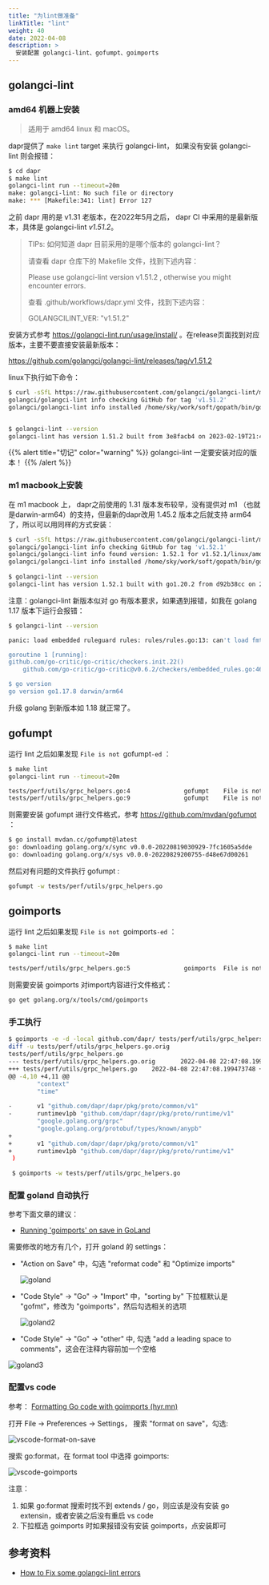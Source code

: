 ```yaml
---
title: "为lint做准备"
linkTitle: "lint"
weight: 40
date: 2022-04-08
description: >
  安装配置 golangci-lint、gofumpt、goimports
---
```


## golangci-lint

### amd64 机器上安装

> 适用于 amd64 linux 和 macOS。

dapr提供了 `make lint`  target 来执行  golangci-lint， 如果没有安装 golangci-lint 则会报错：

```bash
$ cd dapr
$ make lint       
golangci-lint run --timeout=20m
make: golangci-lint: No such file or directory
make: *** [Makefile:341: lint] Error 127
```

之前 dapr 用的是 v1.31 老版本，在2022年5月之后， dapr CI 中采用的是最新版本，具体是 golangci-lint *v1.51.2*。

> TIPs:   如何知道 dapr 目前采用的是哪个版本的 golangci-lint？ 
>
> 请查看 dapr 仓库下的 Makefile 文件，找到下述内容：
>
> Please use golangci-lint version v1.51.2 , otherwise you might encounter errors.
>
> 查看 .github/workflows/dapr.yml 文件，找到下述内容：
>
> GOLANGCILINT_VER: "v1.51.2"

安装方式参考 https://golangci-lint.run/usage/install/ 。在release页面找到对应版本，主要不要直接安装最新版本：

https://github.com/golangci/golangci-lint/releases/tag/v1.51.2

linux下执行如下命令：

```bash
$ curl -sSfL https://raw.githubusercontent.com/golangci/golangci-lint/master/install.sh | sh -s -- -b $(go env GOPATH)/bin v1.51.2 # 特别注意这里一定要指定正确的版本
golangci/golangci-lint info checking GitHub for tag 'v1.51.2'
golangci/golangci-lint info installed /home/sky/work/soft/gopath/bin/golangci-lint


$ golangci-lint --version
golangci-lint has version 1.51.2 built from 3e8facb4 on 2023-02-19T21:43:54Z
```

{{% alert title="切记" color="warning" %}}
golangci-lint 一定要安装对应的版本！
{{% /alert %}}

### m1 macbook上安装

在 m1 macbook 上， dapr之前使用的 1.31 版本发布较早，没有提供对 m1 （也就是darwin-arm64）的支持，但最新的dapr改用 1.45.2 版本之后就支持 arm64 了，所以可以用同样的方式安装：

```bash
$ curl -sSfL https://raw.githubusercontent.com/golangci/golangci-lint/master/install.sh | sh -s -- -b $(go env GOPATH)/bin v1.52.1
golangci/golangci-lint info checking GitHub for tag 'v1.52.1'
golangci/golangci-lint info found version: 1.52.1 for v1.52.1/linux/amd64
golangci/golangci-lint info installed /home/sky/work/soft/gopath/bin/golangci-lint
 
$ golangci-lint --version
golangci-lint has version 1.52.1 built with go1.20.2 from d92b38cc on 2023-03-21T19:48:38Z
```

注意：golangci-lint  新版本似对 go 有版本要求，如果遇到报错，如我在 golang 1.17 版本下运行会报错：

```bash
$ golangci-lint --version

panic: load embedded ruleguard rules: rules/rules.go:13: can't load fmt

goroutine 1 [running]:
github.com/go-critic/go-critic/checkers.init.22()
	github.com/go-critic/go-critic@v0.6.2/checkers/embedded_rules.go:46 +0x494

$ go version  
go version go1.17.8 darwin/arm64
```

升级 golang 到新版本如 1.18  就正常了。

## gofumpt

运行 lint 之后如果发现 `File is not `gofumpt`-ed` ：

```bash
$ make lint
golangci-lint run --timeout=20m

tests/perf/utils/grpc_helpers.go:4               gofumpt    File is not `gofumpt`-ed
tests/perf/utils/grpc_helpers.go:9               gofumpt    File is not `gofumpt`-ed
```

则需要安装 gofumpt 进行文件格式，参考 https://github.com/mvdan/gofumpt ：

```bash
$ go install mvdan.cc/gofumpt@latest
go: downloading golang.org/x/sync v0.0.0-20220819030929-7fc1605a5dde
go: downloading golang.org/x/sys v0.0.0-20220829200755-d48e67d00261
```

然后对有问题的文件执行 gofumpt :

```bash
gofumpt -w tests/perf/utils/grpc_helpers.go 
```


## goimports

运行 lint 之后如果发现 `File is not `goimports`-ed` ：

```bash
$ make lint
golangci-lint run --timeout=20m

tests/perf/utils/grpc_helpers.go:5               goimports  File is not `goimports`-ed with -local github.com/dapr/
```

则需要安装 goimports 对import内容进行文件格式：

```bash
go get golang.org/x/tools/cmd/goimports
```


### 手工执行

```bash
$ goimports -e -d -local github.com/dapr/ tests/perf/utils/grpc_helpers.go
diff -u tests/perf/utils/grpc_helpers.go.orig 
tests/perf/utils/grpc_helpers.go
--- tests/perf/utils/grpc_helpers.go.orig       2022-04-08 22:47:08.199473748 +0800
+++ tests/perf/utils/grpc_helpers.go    2022-04-08 22:47:08.199473748 +0800
@@ -4,10 +4,11 @@
        "context"
        "time"
 
-       v1 "github.com/dapr/dapr/pkg/proto/common/v1"
-       runtimev1pb "github.com/dapr/dapr/pkg/proto/runtime/v1"
        "google.golang.org/grpc"
        "google.golang.org/protobuf/types/known/anypb"
+
+       v1 "github.com/dapr/dapr/pkg/proto/common/v1"
+       runtimev1pb "github.com/dapr/dapr/pkg/proto/runtime/v1"
 )
 
 $ goimports -w tests/perf/utils/grpc_helpers.go
```

### 配置 goland 自动执行

参考下面文章的建议：

- [Running 'goimports' on save in GoLand](https://stackoverflow.com/questions/45590236/running-goimports-on-save-in-goland)

需要修改的地方有几个，打开 goland 的 settings：

- "Action on Save" 中，勾选 "reformat code" 和 "Optimize imports"

  ![goland](images/goland.png)

- "Code Style" -> "Go" -> "Import" 中，"sorting by" 下拉框默认是 "gofmt"，修改为 "goimports"，然后勾选相关的选项

  ![goland2](images/goland2.png)

-  "Code Style" -> "Go" -> "other" 中, 勾选 "add a leading space to comments"，这会在注释内容前加一个空格

  ![goland3](images/goland3.png)

### 配置vs code

参考： [Formatting Go code with goimports (hyr.mn)](https://hyr.mn/gofmt/)

打开 File -> Preferences -> Settings， 搜索 "format on save"，勾选:

![vscode-format-on-save](images/vscode-format-on-save.png)

搜索 go:format，在 format tool 中选择 goimports: 

![vscode-goimports](images/vscode-goimports.png)

注意：

1. 如果 go:format 搜索时找不到 extends / go，则应该是没有安装 go extensin，或者安装之后没有重启 vs code
2. 下拉框选 goimports 时如果报错没有安装 goimports，点安装即可

## 参考资料

- [How to Fix some golangci-lint errors](http://giaogiaocat.github.io/go/how-to-fix-file-is-not-gofumpt-ed-gofumpt-error/)
